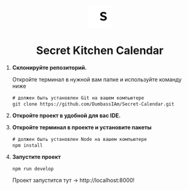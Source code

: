 <p align="center">
  <a href="https://www.gatsbyjs.com/?utm_source=starter&utm_medium=readme&utm_campaign=minimal-starter-ts">
    <img alt="Secret Kitchen Calendar" src="./src/images/favicon/favicon.png" width="60" />
  </a>
</p>
<h1 align="center">
  Secret Kitchen Calendar
</h1>

1.  **Склонируйте репозиторий.**

    Откройте терминал в нужной вам папке и используйте команду ниже

    ```shell
    # должен быть установлен Git на вашем компьютере
    git clone https://github.com/DumbassIAm/Secret-Calendar.git
    ```

2.  **Откройте проект в удобной для вас IDE.**
3. **Откройте терминал в проекте и установите пакеты**

    ```shell
    # должен быть установлен Node на вашем компьютере
    npm install
    ```

3.  **Запустите проект**

    ```shell
    npm run develop
    ```

    Проект запустится тут -> http://localhost:8000!
